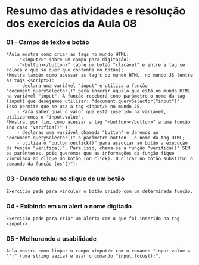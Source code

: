# Resumo das atividades e resolução dos exercícios da Aula 08 #

### 01 - Campo de texto e botão ###
    *Aula mostra como criar as tags no mundo HTML:
        -"<input/>" (abre um campo para digitação);
        -"<button></button>" (abre um botão "clicável" e entre a tag se coloca o que se quer que contenha no botâo);
    *Mostra também como acessar as tag's do mundo HTML, no mundo JS (entre as tags <script>):
        - declara uma variável "input" e utiliza a função "document.querySelector()" para inserir aquilo que está no mundo HTML na variável "input". A função receberá como parâmetro o nome da tag (input) que desejamos utilizar: "document.querySelector("input")". Isso permite que se usa a tag <input/> no mundo JS;
        - Para saber qual o valor que está inserido na variável, utilizaremos o "input.value".
    *Mostra, por fim, como acessar a tag "<button></button>" a uma função (no caso "verifica()" ):
        - declaras uma variável chamada "button" e daremos ao "document.querySelector()" o parâmetro button - o nome da tag HTML;
        - utiliza o "button.onclick()" para associar ao botão a execução da função "verifica()". Para isso, chama-se a função "verifica()" SEM os parênteses, pois queremos que as informações da função fique vinculada ao clique do botão (on click). O clicar no botão substitui o comando da função (os"()").


### 03 - Dando tchau no clique de um botão ####     
    Exercício pede para vincular o botão criado com um determinada função.


### 04 - Exibindo em um alert o nome digitado ###
    Exercício pede para criar um alerta com o que foi inserido na tag <input/>.


### 05 - Melhorando a usabilidade ####
    Aula mostra como limpar o campo <input/> com o comando "input.value = "";" (uma string vazia) e usar o comando "input.focus();".